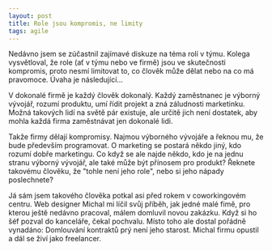 ```yaml
---
layout: post
title: Role jsou kompromis, ne limity
tags: agile
---
```


Nedávno jsem se zúčastnil zajímavé diskuze na téma rolí v týmu. Kolega vysvětloval,
že role (ať v týmu nebo ve firmě) jsou ve skutečnosti kompromis, proto
nesmí limitovat to, co člověk může dělat nebo na co má pravomoce.
Úvaha je následující...

V dokonalé firmě je každý člověk dokonalý. Každý zaměstnanec je výborný vývojář,
rozumí produktu, umí řídit projekt a zná záludnosti marketinku.
Možná takových lidí na světě pár existuje, ale určitě jich není dostatek, aby mohla
každá firma zaměstnávat jen dokonalé lidi.

Takže firmy dělají kompromisy. Najmou výborného vývojáře a řeknou mu, že bude především
programovat. O marketing se postará někdo jiný, kdo rozumí dobře marketingu.
Co když se ale najde někdo, kdo je na jednu stranu výborný vývojář, ale také může být
přínosem pro produkt? Řeknete takovému člověku, že "tohle není jeho role",
nebo si jeho nápady poslechnete?

Já sám jsem takového člověka potkal asi před rokem v coworkingovém
centru. Web designer Michal mi líčil svůj příběh, jak jedné malé fimě,
pro kterou ještě nedávno pracoval, málem domluvil novou zakázku.
Když si ho šéf pozval do kanceláře, čekal pochvalu.
Místo toho ale dostal pořádně vynadáno:
Domlouvání kontraktů prý není jeho starost. Michal firmu opustil
a dál se živí jako freelancer.
